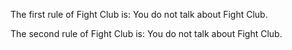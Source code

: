 The first rule of Fight Club is: You do not talk about Fight Club. 

The second rule of Fight Club is: You do not talk about Fight Club. 
